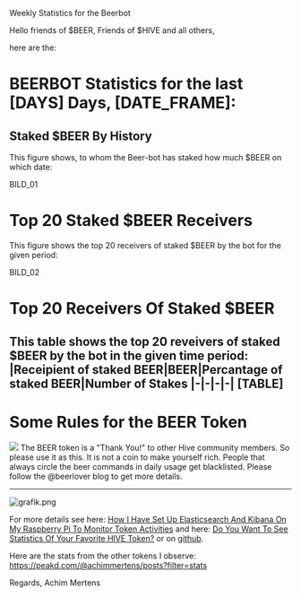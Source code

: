 Weekly Statistics for the Beerbot

Hello friends of $BEER, Friends of $HIVE and all others,

here are the:

# BEERBOT Statistics for the last [DAYS] Days, [DATE_FRAME]:

## Staked $BEER By History
This figure shows, to whom the Beer-bot has staked how much $BEER on which date:

BILD_01



# Top 20 Staked $BEER Receivers
This figure shows the top 20 receivers of staked $BEER by the bot for the given period:

BILD_02


# Top 20 Receivers Of Staked $BEER
This table shows the top 20 reveivers of staked $BEER by the bot in the given time period:
|Receipient of staked BEER|BEER|Percantage of staked BEER|Number of Stakes
|-|-|-|-|
[TABLE]
----
# Some Rules for the BEER Token

![](https://images.hive.blog/0x0/https://files.peakd.com/file/peakd-hive/detlev/Lw1P9Iw8-image.png)
The BEER token is a "Thank You!" to other Hive community members. So please use it as this.
It is not a coin to make yourself rich.
People that always circle the beer commands in daily usage get blacklisted.
Please follow the @beerlover blog to get more details.

----
![grafik.png](https://files.peakd.com/file/peakd-hive/achimmertens/23tGVUi3EqEyDfzs8Kwf3XNTZcEwUn9rAJimfehQSb9nikfDda7iAwFc4v6YfBdXFFgT3.png)

For more details see here: [How I Have Set Up Elasticsearch And Kibana On My Raspberry Pi To Monitor Token Activities](https://peakd.com/hive-122315/@achimmertens/how-i-have-set-up-elasticsearch-and-kibana-on-my-raspberry-pi-to-monitor-beer-activities) and here: [Do You Want To See Statistics Of Your Favorite HIVE Token?](https://peakd.com/hive-167922/@achimmertens/do-you-want-to-see-statistics-of-your-favorite-hive-beer) or on [github](https://github.com/achimmertens/HiveTokenELK/tree/master).

Here are the stats from the other tokens I observe: https://peakd.com/@achimmertens/posts?filter=stats

Regards, Achim Mertens
